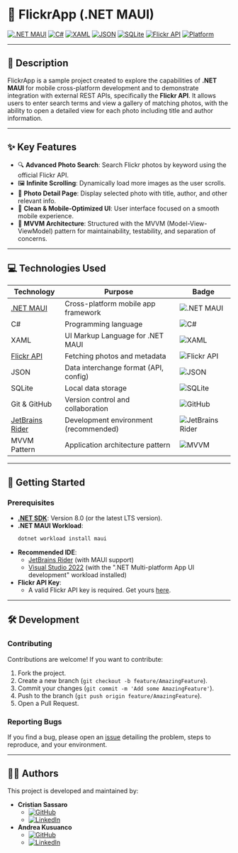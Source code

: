 # 📸 FlickrApp (.NET MAUI)

[![.NET MAUI](https://img.shields.io/badge/.NET_MAUI-512bd4?style=for-the-badge&logo=dotnet&logoColor=white)](https://learn.microsoft.com/dotnet/maui/)
[![C#](https://img.shields.io/badge/C%23-239120?style=for-the-badge&logo=c-sharp&logoColor=white)](https://learn.microsoft.com/dotnet/csharp/)
[![XAML](https://img.shields.io/badge/XAML-0C5384?style=for-the-badge&logoColor=white)](https://learn.microsoft.com/dotnet/maui/xaml) [![JSON](https://img.shields.io/badge/JSON-000000?style=for-the-badge&logo=json&logoColor=white)](https://www.json.org/json-en.html) [![SQLite](https://img.shields.io/badge/SQLite-07405E?style=for-the-badge&logo=sqlite&logoColor=white)](https://www.sqlite.org/index.html)
[![Flickr API](https://img.shields.io/badge/Flickr_API-0063dc?style=for-the-badge&logo=flickr&logoColor=white)](https://www.flickr.com/services/api/)
[![Platform](https://img.shields.io/badge/Platform-iOS%20%7C%20Android-lightgrey?style=for-the-badge)](https://learn.microsoft.com/dotnet/maui/)

---

## 📝 Description

FlickrApp is a sample project created to explore the capabilities of **.NET MAUI** for mobile cross-platform development and to demonstrate integration with external REST APIs, specifically the **Flickr API**.
It allows users to enter search terms and view a gallery of matching photos, with the ability to open a detailed view for each photo including title and author information.

---

## ✨ Key Features

- 🔍 **Advanced Photo Search**: Search Flickr photos by keyword using the official Flickr API.
- 🖼️ **Infinite Scrolling**: Dynamically load more images as the user scrolls.
- 📄 **Photo Detail Page**: Display selected photo with title, author, and other relevant info.
- 📱 **Clean & Mobile-Optimized UI**: User interface focused on a smooth mobile experience.
- 🧩 **MVVM Architecture**: Structured with the MVVM (Model-View-ViewModel) pattern for maintainability, testability, and separation of concerns.

---

## 💻 Technologies Used

| Technology                                                                 | Purpose                                       | Badge                                                                                                                                         |
|----------------------------------------------------------------------------|-----------------------------------------------|-----------------------------------------------------------------------------------------------------------------------------------------------|
| [.NET MAUI](https://learn.microsoft.com/dotnet/maui/)                      | Cross-platform mobile app framework           | ![.NET MAUI](https://img.shields.io/badge/.NET_MAUI-512bd4?style=flat-square&logo=dotnet&logoColor=white)                                         |
| C#                                                                         | Programming language                          | ![C#](https://img.shields.io/badge/C%23-239120?style=flat-square&logo=c-sharp&logoColor=white)                                               |
| XAML                                                                       | UI Markup Language for .NET MAUI              | ![XAML](https://img.shields.io/badge/XAML-0C5384?style=flat-square) |
| [Flickr API](https://www.flickr.com/services/api/)                         | Fetching photos and metadata                  | ![Flickr API](https://img.shields.io/badge/Flickr_API-0063dc?style=flat-square&logo=flickr&logoColor=white)                                   |
| JSON                                                                       | Data interchange format (API, config)         | ![JSON](https://img.shields.io/badge/JSON-000000?style=flat-square&logo=json&logoColor=white)                                                 |
| SQLite                                                                     | Local data storage                            | ![SQLite](https://img.shields.io/badge/SQLite-07405E?style=flat-square&logo=sqlite&logoColor=white)                                            |
| Git & GitHub                                                               | Version control and collaboration             | ![GitHub](https://img.shields.io/badge/GitHub-181717?style=flat-square&logo=github&logoColor=white)                                            |
| [JetBrains Rider](https://www.jetbrains.com/rider/)                        | Development environment (recommended)         | ![JetBrains Rider](https://img.shields.io/badge/JetBrains_Rider-000000?style=flat-square&logo=jetbrains&logoColor=white)                         |
| MVVM Pattern                                                               | Application architecture pattern              | ![MVVM](https://img.shields.io/badge/Architecture-MVVM-orange?style=flat-square)                                                                |                                                    |                       |

---

## 🚀 Getting Started

### Prerequisites

-   **[.NET SDK](https://dotnet.microsoft.com/en-us/download)**: Version 8.0 (or the latest LTS version).
-   **.NET MAUI Workload**:
    ```bash
    dotnet workload install maui
    ```
-   **Recommended IDE**:
    -   [JetBrains Rider](https://www.jetbrains.com/rider/) (with MAUI support)
    -   [Visual Studio 2022](https://visualstudio.microsoft.com/) (with the ".NET Multi-platform App UI development" workload installed)
-   **Flickr API Key**:
    -   A valid Flickr API key is required. Get yours [here](https://www.flickr.com/services/apps/create/apply/).

---

## 🛠️ Development

### Contributing

Contributions are welcome! If you want to contribute:

1.  Fork the project.
2.  Create a new branch (`git checkout -b feature/AmazingFeature`).
3.  Commit your changes (`git commit -m 'Add some AmazingFeature'`).
4.  Push to the branch (`git push origin feature/AmazingFeature`).
5.  Open a Pull Request.

### Reporting Bugs

If you find a bug, please open an [issue](https://github.com/SassaroCristian/FlickrApp/issues) detailing the problem, steps to reproduce, and your environment.

---

## 👨‍💻 Authors

This project is developed and maintained by:

-   **Cristian Sassaro**
    -   [![GitHub](https://img.shields.io/badge/GitHub-SassaroCristian-181717?style=flat-square&logo=github)](https://github.com/SassaroCristian)
    -   [![LinkedIn](https://img.shields.io/badge/LinkedIn-Cristian_Sassaro-0077B5?style=flat-square&logo=linkedin)](https://www.linkedin.com/in/cristian-sassaro/)
-   **Andrea Kusuanco**
    -   [![GitHub](https://img.shields.io/badge/GitHub-andreakusuanco-181717?style=flat-square&logo=github)](https://github.com/andreakusuanco)
    -   [![LinkedIn](https://img.shields.io/badge/LinkedIn-Andrea_Kusuanco-0077B5?style=flat-square&logo=linkedin)](https://www.linkedin.com/in/andrea-kusuanco/)
